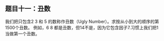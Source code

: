 ## 题目十一：丑数

我们把只包含2 3 和 5 的数称作丑数（Ugly Number）。求按从小到大的顺序的第1500个丑数。
例如，6 8 都是丑数，但14不是，因为它包含因子7.习惯上我们把1当做第一个丑数。

